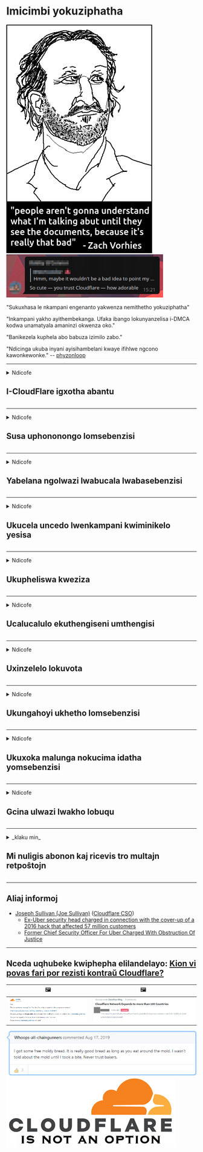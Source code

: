 # Imicimbi yokuziphatha

![](../image/itsreallythatbad.jpg)
![](../image/telegram/c81238387627b4bfd3dcd60f56d41626.jpg)

"Sukuxhasa le nkampani engenanto yakwenza nemithetho yokuziphatha"

"Inkampani yakho ayithembekanga. Ufaka ibango lokunyanzelisa i-DMCA kodwa unamatyala amaninzi okwenza oko."

"Banikezela kuphela abo babuza izimilo zabo."

"Ndicinga ukuba inyani ayisihambelani kwaye ifihlwe ngcono kawonkewonke."  -- [phyzonloop](https://twitter.com/phyzonloop)


---


<details>
<summary>Ndicofe

## I-CloudFlare igxotha abantu
</summary>


I-Cloudflare ithumela ii-imeyile zogaxekile kwabo bengekhoyo abasebenzisi be-Cloudflare.

- Thumela ii-imeyile kuphela kubabhalisile abangene
- Xa umsebenzisi esithi "yeka", ndiyeke ukuthumela i-imeyile

Yinto elula leyo. Kodwa iCloudflare ayikhathali.
U-Cloudflare uthe ukusebenzisa inkonzo yabo kungayimisa yonke i-spammers okanye abahlaseli.
Singayimisa njani iCloudflare ngaphandle kokuvula iCloudflare?


| 🖼 | 🖼 |
| --- | --- |
| ![](../image/cfspam01.jpg) | ![](../image/cfspam03.jpg) |
| ![](../image/cfspam02.jpg) | ![](../image/cfspambrittany.jpg)<br>![](../image/cfspamtwtr.jpg) |
| ![](../image/cfspam04.jpg) | ![](../image/cfspam05.jpg) |

</details>

---

<details>
<summary>Ndicofe

## Susa uphononongo lomsebenzisi
</summary>


Uvavanyo olubi lwe-Cloudflare
Ukuba uthumela isicatshulwa esichasene ne-Cloudflare kwi-Twitter, unethuba lokufumana impendulo evela kumqeshwa wase-Cloudflare ngomyalezo othi "Hayi, ayisiyiyo".
Ukuba uthumela uphononongo olungelulo nakweyiphi na indawo yokujonga, baya kuzama ukuyifumana.


| 🖼 | 🖼 |
| --- | --- |
| ![](../image/cfcenrev_01.jpg)<br>![](../image/cfcenrev_02.jpg) | ![](../image/cfcenrev_03.jpg) |

</details>

---

<details>
<summary>Ndicofe

## Yabelana ngolwazi lwabucala lwabasebenzisi
</summary>


I-Cloudflare inengxaki yokuhlukumeza.
I-Cloudflare yabelana ngolwazi lomntu malunga nabo bakhalaza malunga nokusingathwa indawo.
Ngamanye amaxesha bayakucela ukuba ubonelele nge-ID yakho yokwenene.
Ukuba awufuni ukuhlukunyezwa, ukuhlaselwa, ukutshintshwa okanye ukubulawa, kungcono uhlale kude kwiiwebhusayithi ze-Cloudfla.


| 🖼 | 🖼 |
| --- | --- |
| ![](../image/cfdox_what.jpg) | ![](../image/cfdox_swat.jpg) |
| ![](../image/cfdox_kill.jpg) | ![](../image/cfdox_threat.jpg) |
| ![](../image/cfdox_dox.jpg) | ![](../image/cfdox_ex1.jpg) |
| ![](../image/cfabuseform.jpg) | ![](../image/cfdox_ex2.jpg) |

</details>

---

<details>
<summary>Ndicofe

## Ukucela uncedo lwenkampani kwiminikelo yesisa
</summary>


I-CloudFlare icela iminikelo yesisa.
Iyothusa into yokuba umbutho waseMelika ubuza ukuxhasa izibonelelo ecaleni kwemibutho engenzi nzuzo inezizathu ezilungileyo.
Ukuba uthanda ukuvimba abantu okanye ukuchitha ixesha labanye abantu, unokufuna uku-odola iipizzas zabasebenzi base-Cloudflare.


![](../image/cfdonate.jpg)

</details>

---

<details>
<summary>Ndicofe

## Ukupheliswa kweziza
</summary>


Uya kwenza ntoni ukuba indawo yakho yehla ngequbuliso?
Kukho iingxelo zokuba iCloudflare icima ukumiselwa komsebenzisi okanye ukunqanda inkonzo ngaphandle kwesilumkiso, buthule.
Sicebisa ukuba ufumane umboneleli olungcono.

![](../image/cftmnt.jpg)

</details>

---

<details>
<summary>Ndicofe

## Ucalucalulo ekuthengiseni umthengisi
</summary>


I-CloudFlare inika unyango olukhethekileyo kwabo basebenzisa iFirefox ngelixa inika impatho gadalala kubasebenzisi be-non-Tor-Browser ngaphezulu kweTor.
Abasebenzisi beTor abangavumiyo ukwenza into engahlawulelwayo yasimahla bafumana impatho gadalala.
Oku kungalingani kokufikelela kukusetyenziswa gwenxa kokungathathi hlangothi kunye nokusetyenziswa gwenxa kwamandla.

![](../image/browdifftbcx.gif)

- Ekhohlo: I-Tor Browser, Ekunene: Chrome. Idilesi ye-IP efanayo.

![](../image/browserdiff.jpg)

- Ekhohlo: I-Tor Browser Javascript ikhubazekile, ikhukhi yenziwe
- Ekunene: I-Javascript ye-Chrome yenziwe ukuba isebenze, ikhukhi ikhubazeke

![](../image/cfsiryoublocked.jpg)

- QuteBrowser (isikhangeli esincinci) ngaphandle kweTor (Clearnet IP)

| ***Isikhangeli*** | ***Fikelela kunyango*** |
| --- | --- |
| Tor Browser (IJavascript yenziwe) | ukufikelela kuvunyelwe |
| Firefox (IJavascript yenziwe) | ukufikelela kulungisiwe |
| Chromium (IJavascript yenziwe) | ukufikelela kulungisiwe |
| Chromium or Firefox (IJavascript ikhutshiwe) | ukungena khange kuvunyelwe |
| Chromium or Firefox (Ikhukhi ikhubazekile) | ukungena khange kuvunyelwe |
| QuteBrowser | ukungena khange kuvunyelwe |
| lynx | ukungena khange kuvunyelwe |
| w3m | ukungena khange kuvunyelwe |
| wget | ukungena khange kuvunyelwe |


Kutheni ungasebenzisi iqhosha lomsindo ukusombulula umngeni olula?

Ewe, kukho iqhosha lokulalela, kodwa akusoloko kusebenza ngaphezulu kweTor.
Uya kufumana lo myalezo xa ucofa:

```
Zama kwakhona kamva
Ikhompyuter yakho okanye inethiwekhi inokuthumela imibuzo ngokuzenzekelayo.
Ukukhusela abasebenzisi bethu, asinakusenza isicelo sakho ngoku.
Ngolwazi oluthe kratya ndwendwela iphepha lethu loncedo
```

</details>

---

<details>
<summary>Ndicofe

## Uxinzelelo lokuvota
</summary>


Abavoti e-US bathi babhalisela ukuvota okokugqibela kwiwebhusayithi kasobhala weburhulumenteni kwilizwe abahlala kulo.
Iiofisi zikanobhala wombuso ezilawulwa yiRiphabhlikhi zibandakanyeka ekunyanzelweni kwabavoti ngokwenza intetho kwiwebhusayithi kanobhala wombuso ngokusebenzisa iCloudflare.
Ukuphathwa ngenzondelelo kuka-Cloudflare kubasebenzisi be-Tor, indawo yayo ye-MITM njengendawo ekumgangatho ophambili wovavanyo, kunye nendima yayo eyenzakalisayo ngokubanzi yenza ukuba abo bavotayo bangavunyelwa ukubhalisa.
Imigwaqo ikakhulu ithande ukwamkela imfihlo.
Iifom zobhaliso lwabavoti ziqokelela ulwazi olubuthathaka malunga nokuvota kwezopolitiko, idilesi yomntu, inombolo yokhuseleko lentlalontle, kunye nomhla wokuzalwa.
Uninzi lwamazwe lenza kuphela iseti yolu lwazi lufumaneka esidlangalaleni, kodwa iCloudflare ibona lonke olo lwazi xa umntu ebhalisa ukuvota.

Qaphela ukuba ubhaliso lwephepha alunqande i-Cloudflare ngenxa yokuba unobhala wabasebenzi bokungena kwedatha banokusebenzisa iwebhusayithi ye-Cloudflare ukufaka idatha.

| 🖼 | 🖼 |
| --- | --- |
| ![](../image/cfvotm_01.jpg) | ![](../image/cfvotm_02.jpg) |

- I-Change.org yiwebhusayithi eyaziwayo yokuqokelela iivoti kwaye ithathe inyathelo.
“abantu kuyo yonke indawo baqala amaphulo, ukudibanisa abaxhasi, kunye nokusebenza nabenzi bezigqibo ukuqhuba izisombululo.”
Ngelishwa, abantu abaninzi abakwazi ukujonga utshintsho kwi -.org ngenxa yokucoca iiflat.
Banqunyanyisiwe ukuba basayine uxwebhu lwezikhalazo, ngaloo ndlela bababandakanye kwinkqubo yedemokhrasi.
Sebenzisa elinye iqonga elingenziwanga njengelifikile iPlayback kuyanceda ukulungisa ingxaki.

| 🖼 | 🖼 |
| --- | --- |
| ![](../image/changeorgasn.jpg) | ![](../image/changeorgtor.jpg) |

- "IProjekthi yaseAthenflare" inikezela ngenkululeko yamanqanaba oshishino kurhulumente nakwiwebhusayithi.
Bathe "imimandla yabo inokufikelela kulwazi lonyulo kunye nokubhaliswa kwabavoti" kodwa obu bubuxoki kuba abantu abaninzi abanakukwazi ukukhangela indawo konke konke.

</details>

---

<details>
<summary>Ndicofe

## Ukungahoyi ukhetho lomsebenzisi
</summary>


Ukuba ukhetha ukuphuma, ulindele ukuba ungafumani imeyile malunga nayo.
I-Cloudflare iyityeshela ukhetho lomsebenzisi kwaye yabelane ngedatha nemibutho yangaphandle ngaphandle kwemvume yomthengi.
Ukuba usebenzisa isicwangciso sabo simahla, ngamanye amaxesha bathumela i-imeyile kuwe becela ukuthenga okubhaliselwe inyanga nenyanga.

![](../image/cfviopl_tp.jpg)

</details>

---

<details>
<summary>Ndicofe

## Ukuxoka malunga nokucima idatha yomsebenzisi
</summary>


Ngokwalo bhulogi lomthengi we-Cloudflare, i-Cloudflare iyaxoka malunga nokucima iiakhawunti.
Kule mihla, iinkampani ezininzi zigcina idatha yakho emva kokuba uyivalile okanye uyisusile iakhawunti yakho.
Uninzi lweenkampani ezilungileyo ziyakhankanya malunga nomgaqo-nkqubo wabo wabucala.
I-Cloudflare? Hayi.

```
2019-08-05 I-CloudFlare ithumele ukungqina ukuba bayisusile iakhawunti yam.
2019-10-02 Ndifumene i-imeyile evela kwi-CloudFlare "kuba ndingumthengi"
```

I-Cloudflare ibingazi ngegama "susa".
Ukuba isuswe ngokwenene, kutheni le nto umthengi ex wafumana i-imeyile?
Uye wakhankanya ukuba umgaqo-nkqubo wabucala we-Cloudflare awuchazi malunga nawo.

```
Ipolisi yabo entsha yabucala ayithethi nto ngokugcina idatha unyaka.
```

![](../image/cfviopl_notdel.jpg)

Ungayithemba njani iCloudflare ukuba umgaqo-nkqubo wabo wabucala uyiLIE?

</details>

---

<details>
<summary>Ndicofe

## Gcina ulwazi lwakho lobuqu
</summary>


Ukucima i-akhawunti ye-Cloudflare kwinqanaba elinzima.

```
Ngenisa itikiti lokuxhasa usebenzisa udidi "lweAkhawunti",
kunye nokucelwa ukucinywa kwe-akhawunti emzimbeni womyalezo.
Akufuneki ube unemimandla okanye amakhadi etyala axhonywe kwiakhawunti yakho ngaphambi kokucela ukucinywa.
```

Uya kufumana le imeyile yokuqinisekisa.

![](../image/cf_deleteandkeep.jpg)

"Sele siqalisile ukwenza isicelo sakho sokucima" kodwa "Siza kuqhubeka nokugcina iinkcukacha zakho".

Ngaba "ungayithemba" le?

</details>

---

<details>
<summary>_klaku min_

## Mi nuligis abonon kaj ricevis tro multajn retpoŝtojn
</summary>


La uzanto nuligis sian 'Cloudflare stream' abonon kaj li ricevas retpoŝtajn memorigilojn ĉiutage por rememorigi lin pri nuligita abono.
Ne estas malaprobita butono. Kiel vi ĉesas ĉi tiun frenezon?

![](../image/barrageemailcancelsubscription.jpg)

Cloudflare diris al ĉi tiu uzanto kontakti subtenteamo kaj peti ĉiujn viajn enhavojn forigi.

- [t](https://web.archive.org/web/20210412165334/https://twitter.com/JohnHaldson/status/1381651569247088650)

</details>

---

## Aliaj informoj

- [Joseph Sullivan (Joe Sullivan)](../cloudflare_inc/cloudflare_members.md) ([Cloudflare CSO](https://twitter.com/eastdakota/status/1296522269313785862))
  - [Ex-Uber security head charged in connection with the cover-up of a 2016 hack that affected 57 million customers](https://www.businessinsider.com/uber-data-hack-security-head-joe-sullivan-charged-cover-up-2020-8)
  - [Former Chief Security Officer For Uber Charged With Obstruction Of Justice](https://www.justice.gov/usao-ndca/pr/former-chief-security-officer-uber-charged-obstruction-justice)


---

## Nceda uqhubeke kwiphepha elilandelayo:   [Kion vi povas fari por rezisti kontraŭ Cloudflare?](xh.action.md)

|  🖼  |  🖼 |
| --- | --- |
| ![](../image/cfcommunity_ban.jpg) | ![](../image/censor_cloudflare_blogcomment.jpg) |

![](../image/freemoldybread.jpg)
![](../image/cfisnotanoption.jpg)

